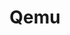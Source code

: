 ---
image:
  featured: 'true'
  path: /assets/images/projects/qemu.png
permalink: /engineering/projects/qemu/
project_link_name: qemu
project_url: https://www.qemu.org/
statsAvailable: 'false'
title: Qemu
---